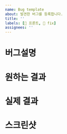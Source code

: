 ```yaml
---
name: Bug template
about: 발견한 버그를 등록합니다.
title: ''
labels: [🐥 프론트, 🐛 fix]
assignees: ''
---
```


# 버그설명

# 원하는 결과

# 실제 결과

# 스크린샷
